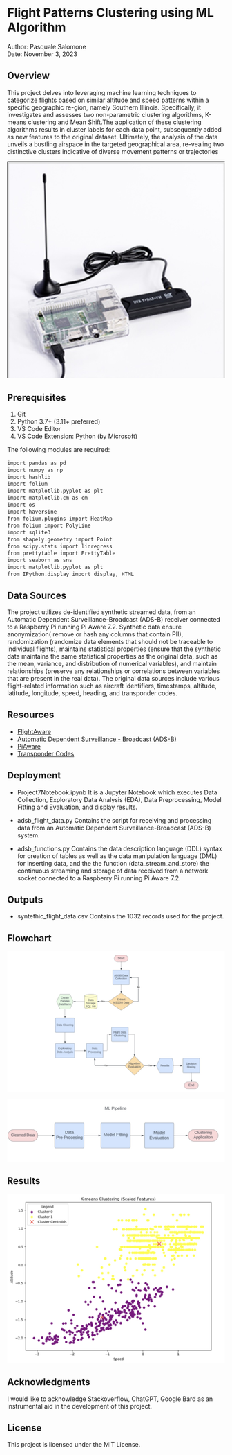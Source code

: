 # Flight Patterns Clustering using ML Algorithm

Author: Pasquale Salomone
<br>
Date: November 3, 2023

## Overview

<p>This project delves into leveraging machine learning techniques to categorize flights based on similar altitude and speed patterns within a specific geographic re-gion, namely Southern Illinois. Specifically, it investigates and assesses two non-parametric clustering algorithms, K-means clustering and Mean Shift.The application of these clustering algorithms results in cluster labels for each data point, subsequently added as new features to the original dataset. Ultimately, the analysis of the data unveils a bustling airspace in the targeted geographical area, re-vealing two distinctive clusters indicative of diverse movement patterns
or trajectories</p>


![PI](pi_receiver.jpg)



## Prerequisites

1. Git
1. Python 3.7+ (3.11+ preferred)
1. VS Code Editor
1. VS Code Extension: Python (by Microsoft)

The following modules are required: 


```
import pandas as pd
import numpy as np
import hashlib
import folium
import matplotlib.pyplot as plt
import matplotlib.cm as cm
import os
import haversine
from folium.plugins import HeatMap
from folium import PolyLine
import sqlite3
from shapely.geometry import Point
from scipy.stats import linregress
from prettytable import PrettyTable
import seaborn as sns
import matplotlib.pyplot as plt
from IPython.display import display, HTML
```


## Data Sources

The project utilizes de-identified synthetic streamed data, from an Automatic Dependent Surveillance–Broadcast (ADS-B) receiver connected to a Raspberry Pi running Pi Aware 7.2. Synthetic data ensure anonymization( remove or hash any columns that contain PII), randomization (randomize data elements that should not be traceable to individual flights), maintains statistical properties (ensure that the synthetic data maintains the same statistical properties as the original data, such as the mean, variance, and distribution of numerical variables), and maintain relationships (preserve any relationships or correlations between variables that are present in the real data). The original data sources include various flight-related information such as aircraft identifiers, timestamps, altitude, latitude, longitude, speed, heading, and transponder codes.

## Resources

- [FlightAware](https://www.flightaware.com/)
- [Automatic Dependent Surveillance - Broadcast (ADS-B)](https://www.faa.gov/about/office_org/headquarters_offices/avs/offices/afx/afs/afs400/afs410/ads-b)
- [PiAware](https://blog.flightaware.com/piaware-7-release#:~:text=PiAware%207%20has%20several%20new,(SD%20Card%20Image%20only).)
- [Transponder Codes](https://code7700.com/transponder.htm)


## Deployment

+ Project7Notebook.ipynb It is a Jupyter Notebook which executes Data Collection, Exploratory Data Analysis (EDA), Data Preprocessing, Model Fitting and Evaluation, and display results.
  
+ adsb_flight_data.py Contains the script for receiving and processing data from an Automatic 
  Dependent Surveillance-Broadcast (ADS-B) system.
  
+ adsb_functions.py Contains the data description language (DDL) syntax for creation of tables as well as the data manipulation language (DML) for inserting data, and the the function (data_stream_and_store) the continuous streaming and storage of data received from a network socket connected to a Raspberry Pi running Pi Aware 7.2. 


## Outputs

+ syntethic_flight_data.csv Contains the 1032 records used for the project.
## Flowchart

![Flowchart](flow.jpg)

![MLPipeline](MLPipeline.jpg)

## Results
![Kmeans](k_means_clustering.jpg)

## Acknowledgments

I would like to acknowledge Stackoverflow, ChatGPT, Google Bard as an instrumental aid in the development of this project.

## License

This project is licensed under the MIT License.


